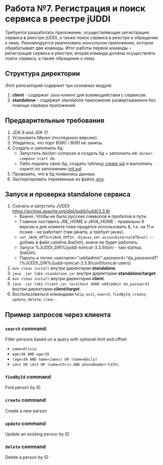 # Работа №7. Регистрация и поиск сервиса в реестре jUDDI
Требуется разработать приложение, осуществляющее регистрацию сервиса в реестре jUDDI, а также поиск сервиса в реестре и обращение к нему. Рекомендуется реализовать консольное приложение, которое обрабатывает две команды. Итог работы первой команды – регистрация сервиса в реестре; вторая команда должна осуществлять поиск сервиса, а также обращение к нему.

## Структура директории

Этот репозиторий содержит три основных модуля:

1. **client** - содержит Java-клиент для взаимодействия с сервисом.
2. **standalone** - содержит standalone приложение развертываемое без помощи сервера приложений.

## Предварительные требования

1. JDK 8 and JDK 17.
2. Установить Maven (последнюю версию).
3. Убедитесь, что порт 8080 / 8081 не заняты.
4. Создать и заполнить бд:
    + Запустить docker-compose и создать бд + заполнить её: `docker-compose start db`.
    + Либо поднять свою бд, создать таблицу [create.sql](./utils/create.sql) и выполнить скрипт по
      заполнению [init.sql](./utils/init.sql)
5. Проверить, что в бд появились данные.
6. Экспортировать переменные из файла [.env](.env).

## Запуск и проверка standalone сервиса
1. Скачать и запустить JUDDI: https://archive.apache.org/dist/juddi/juddi/3.3.9/
   + Важно: Чтобы не было русских символов и пробелов в пути. 
   + Главное поставить JRE_HOME и JAVA_HOME - правильно 8 версии и для клиента тоже придется использовать 8, т.к. на 11 и позже - не работает (там jakarta, а требует javax).
   + `set JAVA_OPTS=%JAVA_OPTS% -Djavax.xml.accessExternalDTD=all` -- добавь в файл catalina.(bat|sh), иначе не будет работать.
   + Запуск %JUDDI_DIR%/juddi-tomcat-3.3.9/bin/ - там startup.(bat|sh).
   + Пароль и логин: username="uddiadmin" password="da_password1" (%JUDDI_DIR%/juddi-tomcat-3.3.9/conf/tomcat-users)
1. `mvn clean install` внутри директории **standalone**.
2. `java -jar lab1-standalone.jar` внутри директории **standalone/target**.
3. `mvn clean install` внутри директории **client**.
4. `java -jar lab1-client.jar localhost 8080 uddiadmin da_password1` внутри директории **client/target**.
5. Воспользоваться командами `help`, `exit`, `search`, `findById`, `create`, `update`, `delete`, `clear`.

## Пример запросов через клиента

### `search` command:

Filter persons based on a query with optional limit and offset

+ `name=Olivia`
+ `age>30 AND age<35`
+ `(age>30 AND name=James) OR (name=Emily)`
+ `id=2 OR id=3 OR (name=Chris AND phoneNumber~%33%)`

### `findById` command

Find person by ID

### `create` command

Create a new person

### `update` command

Update an existing person by ID

### `delete` command

Delete a person by ID

